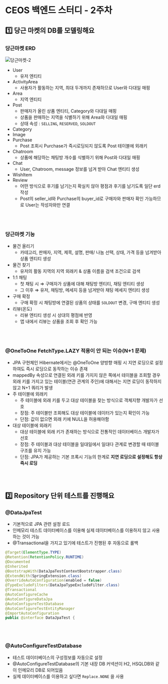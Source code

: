 # CEOS 백엔드 스터디 - 2주차

## 1️⃣ 당근 마켓의 DB를 모델링해요
### 당근마켓 ERD
![당근마켓-2](https://github.com/yj-leez/spring-daagn-market-18th/assets/77960090/da9e42e3-3c0d-465c-95e6-0893bb86d44d)

- User
    - 유저 엔티티
- ActivityArea
    - 사용자가 활동하는 지역, 최대 두개까지 존재하므로 User와 다대일 매핑
- Area
    - 지역 엔티티
- Post
    - 판매자가 올린 상품 엔티티, Category와 다대일 매핑
    - 상품을 판매하는 지역을 식별하기 위해 Area와 다대일 매핑
    - 상태 속성 : `SELLING`, `RESERVED`, `SOLDOUT`
- Category
- Image
- Purchase
    - Post 조회시 Purchase가 즉시로딩되지 않도록 Post 테이블에 외래키
- Chatroom
    - 상품에 해당하는 채팅방 개수를 식별하기 위해 Post와 다대일 매핑
- Chat
    - User, Chatroom, message 정보를 넘겨 받아 Chat 엔티티 생성
- WishItem
- Review
    - 어떤 방식으로 후기를 남기는지 확실치 않아 평점과 후기를 남기도록 일단 erd 작성
    - Post의 seller_id와 Purchase의 buyer_id로 구매자와 판매자 확인 가능하므로 User는 작성자와만 연결
<br/>
<br/>

### 당근마켓 기능
- 물건 올리기
    - 카테고리, 판매자, 지역, 제목, 설명, 판매/ 나눔 선택, 상태, 가격 등을 넘겨받아 상품 엔티티 생성
- 물건 찾기
    - 유저의 활동 지역의 지역 외래키 & 상품 이름을 검색 조건으로 검색
- 1:1 채팅
    - 첫 채팅 시 ⇒ 구매자가 상품에 대해 채팅방 엔티티, 채팅 엔티티 생성
    - 그 이후 ⇒ 유저, 채팅방, 메세지 등을 넘겨받아 채팅 메세지 엔티티 생성
- 구매 확정
    - 구매 확정 시 채팅방에 연결된 상품의 상태를 `SOLDOUT` 변경, 구매 엔티티 생성
- 리뷰(온도)
    - 리뷰 엔티티 생성 시 상대의 평점에 반영
    - 앱 내에서 리뷰는 상품을 조회 후 확인 가능
<br/>
<br/>

### @OneToOne FetchType.LAZY 적용이 안 되는 이슈(N+1 문제)

- JPA 구현체인 Hibernate에서는 @OneToOne 양방향 매핑 시 지연 로딩으로 설정하여도 즉시 로딩으로 동작하는 이슈 존재
- mappedBy 속성으로 연결된 외래 키를 가지지 않은 쪽에서 테이블을 조회할 경우 외래 키를 가지고 있는 테이블(연관 관계의 주인)에 대해서는 지연 로딩이 동작하지 않고 N+1 쿼리가 발생
- 주 테이블에 외래키
    - 주 테이블에 외래 키를 두고 대상 테이블을 찾는 방식으로 객체지향 개발자가 선호
    - 장점: 주 테이블만 조회해도 대상 테이블에 데이터가 있는지 확인이 가능
    - 단점: 값이 없으면 외래 키에 NULL을 허용해야함
- 대상 테이블에 외래키
    - 대상 테이블에 외래 키가 존재하는 방식으로 전통적인 데이터베이스 개발자가 선호
    - 장점: 주 테이블과 대상 테이블을 일대일에서 일대다 관계로 변경할 때 테이블 구조를 유지 가능
    - 단점: JPA가 제공하는 기본 프록시 기능의 한계로 **지연 로딩으로 설정해도 항상 즉시 로딩**
<br/>
<br/>
  
## 2️⃣ Repository 단위 테스트를 진행해요

### @DataJpaTest

- 기본적으로 JPA 관련 설정 로드
- 인메모리 테스트 데이터베이스를 이용해 실제 데이터베이스를 이용하지 않고 사용하는 것이 가능
- @Transactional을 가지고 있기에 테스트가 진행된 후 자동으로 롤백

```java
@Target(ElementType.TYPE)
@Retention(RetentionPolicy.RUNTIME)
@Documented
@Inherited
@BootstrapWith(DataJpaTestContextBootstrapper.class)
@ExtendWith(SpringExtension.class)
@OverrideAutoConfiguration(enabled = false)
@TypeExcludeFilters(DataJpaTypeExcludeFilter.class)
@Transactional
@AutoConfigureCache
@AutoConfigureDataJpa
@AutoConfigureTestDatabase
@AutoConfigureTestEntityManager
@ImportAutoConfiguration
public @interface DataJpaTest {
```
<br/>
<br/>

### @AutoConfigureTestDatabase

- 테스트 데이터베이스의 구성정보를 자동으로 설정
- @AutoConfigureTestDatabase의 기본 내장 DB 커넥션이 H2, HSQLDB와 같이 인메모리 DB로 되어있음
- 실제 데이터베이스를 이용하고 싶다면 `Replace.NONE` 을 사용
